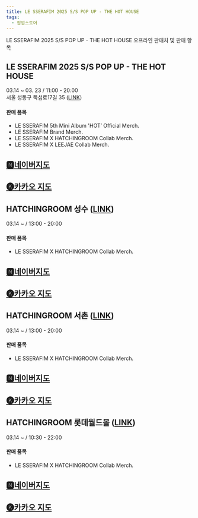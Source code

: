 ```yaml
---
title: LE SSERAFIM 2025 S/S POP UP - THE HOT HOUSE
tags:
  - 팝업스토어
---
```



LE SSERAFIM 2025 S/S POP UP - THE HOT HOUSE
오프라인 판매처 및 판매 항목

## **LE SSERAFIM 2025 S/S POP UP - THE HOT HOUSE**  

03.14 ~ 03. 23 / 11:00 - 20:00  
서울 성동구 뚝섬로17길 35 ([LINK](https://maps.app.goo.gl/us3iGFVpYK8BGtZh9))  

#### 판매 품목  
* LE SSERAFIM 5th Mini Album 'HOT’ Official Merch.  
* LE SSERAFIM Brand Merch.  
* LE SSERAFIM X HATCHINGROOM Collab Merch.  
* LE SSERAFIM X LEEJAE Collab Merch.  

## [🅽네이버지도](https://naver.me/5ssT1u67)

## [🅚카카오 지도](https://place.map.kakao.com/1160613732)



## **HATCHINGROOM 성수 (**[LINK](https://maps.app.goo.gl/vMcUTrPZnW8hRrxL7)**)**  

03.14 ~ / 13:00 - 20:00  
#### 판매 품목
- LE SSERAFIM X HATCHINGROOM Collab Merch.  

## [🅽네이버지도](https://naver.me/5T4AYi2u)

## [🅚카카오 지도](https://place.map.kakao.com/581785058)

  
## **HATCHINGROOM 서촌 (**[LINK](https://maps.app.goo.gl/qwXRRoqMhDFgLzkf8)**)**  

03.14 ~ / 13:00 - 20:00    
#### 판매 품목
- LE SSERAFIM X HATCHINGROOM Collab Merch.  

## [🅽네이버지도](https://naver.me/5XJgOeRR)

## [🅚카카오 지도](https://place.map.kakao.com/1792989211)

  
## **HATCHINGROOM 롯데월드몰 (**[LINK](https://maps.app.goo.gl/VjZRJMbBm1sAQ39XA)**)**  

03.14 ~ / 10:30 - 22:00  
#### 판매 품목
- LE SSERAFIM X HATCHINGROOM Collab Merch.

## [🅽네이버지도](https://naver.me/FO9dt3fy)

## [🅚카카오 지도](https://place.map.kakao.com/744528010)